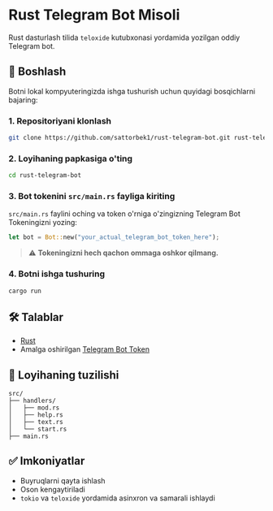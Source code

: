 # Rust Telegram Bot Misoli

Rust dasturlash tilida `teloxide` kutubxonasi yordamida yozilgan oddiy Telegram bot.

## 🚀 Boshlash

Botni lokal kompyuteringizda ishga tushurish uchun quyidagi bosqichlarni bajaring:

### 1. Repositoriyani klonlash

```bash
git clone https://github.com/sattorbek1/rust-telegram-bot.git rust-telegram-bot
```

### 2. Loyihaning papkasiga o'ting

```bash
cd rust-telegram-bot
```

### 3. Bot tokenini `src/main.rs` fayliga kiriting

`src/main.rs` faylini oching va token o'rniga o'zingizning Telegram Bot Tokeningizni yozing:

```rust
let bot = Bot::new("your_actual_telegram_bot_token_here");
```

> ⚠️ **Tokeningizni hech qachon ommaga oshkor qilmang.**

### 4. Botni ishga tushuring

```bash
cargo run
```

## 🛠 Talablar

* [Rust](https://www.rust-lang.org/tools/install)
* Amalga oshirilgan [Telegram Bot Token](https://t.me/BotFather)

## 📂 Loyihaning tuzilishi

```
src/
├── handlers/
│   ├── mod.rs
│   ├── help.rs
│   ├── text.rs
│   └── start.rs
├── main.rs
```

## ✅ Imkoniyatlar

* Buyruqlarni qayta ishlash
* Oson kengaytiriladi
* `tokio` va `teloxide` yordamida asinxron va samarali ishlaydi